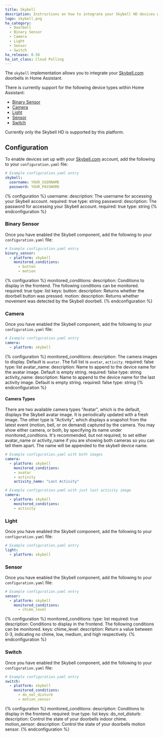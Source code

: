 ```yaml
---
title: Skybell
description: Instructions on how to integrate your Skybell HD devices within Home Assistant.
logo: skybell.png
ha_category:
  - Doorbell
  - Binary Sensor
  - Camera
  - Light
  - Sensor
  - Switch
ha_release: 0.56
ha_iot_class: Cloud Polling
---
```


The `skybell` implementation allows you to integrate your [Skybell.com](http://www.skybell.com/) doorbells in Home Assistant.

There is currently support for the following device types within Home Assistant:

- [Binary Sensor](/integrations/skybell/#binary-sensor)
- [Camera](/integrations/skybell/#camera)
- [Light](/integrations/skybell/#light)
- [Sensor](/integrations/skybell/#sensor)
- [Switch](/integrations/skybell/#switch)

Currently only the Skybell HD is supported by this platform.

## Configuration

To enable devices set up with your [Skybell.com](http://www.skybell.com/) account, add the following to your `configuration.yaml` file:

```yaml
# Example configuration.yaml entry
skybell:
  username: YOUR_USERNAME
  password: YOUR_PASSWORD
```

{% configuration %}
username:
  description: The username for accessing your Skybell account.
  required: true
  type: string
password:
  description: The password for accessing your Skybell account.
  required: true
  type: string
{% endconfiguration %}

### Binary Sensor

Once you have enabled the Skybell component, add the following to your `configuration.yaml` file:

```yaml
# Example configuration.yaml entry
binary_sensor:
  - platform: skybell
    monitored_conditions:
      - button
      - motion
```

{% configuration %}
monitored_conditions:
  description: Conditions to display in the frontend. The following conditions can be monitored.
  required: true
  type: list
  keys:
    button:
      description: Returns whether the doorbell button was pressed.
    motion:
      description: Returns whether movement was detected by the Skybell doorbell.
{% endconfiguration %}

### Camera

Once you have enabled the Skybell component, add the following to your `configuration.yaml` file:

```yaml
# Example configuration.yaml entry
camera:
  - platform: skybell
```

{% configuration %}
monitored_conditions:
  description: The camera images to display. Default is `avatar`. The full list is `avatar`, `activity`.
  required: false
  type: list
avatar_name:
  description: Name to append to the device name for the avatar image. Default is empty string.
  required: false
  type: string
activity_name:
  description: Name to append to the device name for the last activity image. Default is empty string.
  required: false
  type: string
{% endconfiguration %}

#### Camera Types

There are two available camera types "Avatar", which is the default, displays the Skybell avatar image.
It is periodically updated with a fresh image. The other type is "Activity", which displays a snapshot from
the latest event (motion, bell, or on demand) captured by the camera. You may show either camera, or both, by
specifying its name under monitored_condtions. It's recommended, but not required, to set either avatar_name or activity_name
if you are showing both cameras so you can tell them apart. The name will be appended to the skybell device name.

```yaml
# Example configuration.yaml with both images
camera:
  - platform: skybell
    monitored_conditions:
    - avatar
    - activity
    activity_name: "Last Activity"
```

```yaml
# Example configuration.yaml with just last activity image
camera:
  - platform: skybell
    monitored_conditions:
    - activity
```

### Light

Once you have enabled the Skybell component, add the following to your `configuration.yaml` file:

```yaml
# Example configuration.yaml entry
light:
  - platform: skybell
```

### Sensor

Once you have enabled the Skybell component, add the following to your `configuration.yaml` file:

```yaml
# Example configuration.yaml entry
sensor:
  - platform: skybell
    monitored_conditions:
      - chime_level
```

{% configuration %}
monitored_conditions:
  type: list
  required: true
  description: Conditions to display in the frontend. The following conditions can be monitored.
  keys:
    chime_level:
      description: Return a value between 0-3, indicating no chime, low, medium, and high respectively.
{% endconfiguration %}

### Switch

Once you have enabled the Skybell component, add the following to your `configuration.yaml` file:

```yaml
# Example configuration.yaml entry
switch:
  - platform: skybell
    monitored_conditions:
      - do_not_disturb
      - motion_sensor
```

{% configuration %}
monitored_conditions:
  description: Conditions to display in the frontend.
  required: true
  type: list
  keys:
    do_not_disturb:
      description: Control the state of your doorbells indoor chime.
    motion_sensor:
      description: Control the state of your doorbells motion sensor.
{% endconfiguration %}
